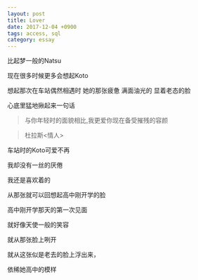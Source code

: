 ```yaml
---
layout: post
title: Lover
date: 2017-12-04 +0900
tags: access, sql
category: essay
---
```


比起梦一般的Natsu

现在很多时候更多会想起Koto

想起那次在车站偶然相遇时 她的那张疲惫  满面油光的  显着老态的脸

心底里猛地揪起来一句话

> 与你年轻时的面貌相比,我更爱你现在备受摧残的容颜

> 杜拉斯<情人>

车站时的Koto可爱不再

我却没有一丝的厌倦

我还是喜欢着的

从那张就可以回想起高中刚开学的脸

高中刚开学那天的第一次见面

就好像天使一般的笑容

就从那张脸上咧开

就从这张似是老去的脸上浮出来，

依稀她高中的模样
